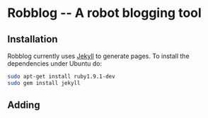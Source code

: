 # Robblog -- A robot blogging tool

## Installation

Robblog currently uses [Jekyll](http://jekyllrb.com) to generate pages. To install the dependencies under Ubuntu do:

```bash
sudo apt-get install ruby1.9.1-dev 
sudo gem install jekyll
```

## Adding 